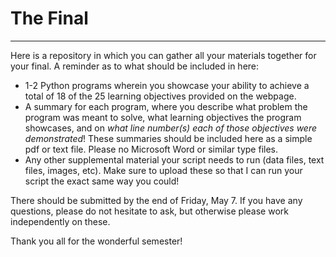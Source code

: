 # The Final
---

Here is a repository in which you can gather all your materials together for your final. A reminder as to what should be included in here:
* 1-2 Python programs wherein you showcase your ability to achieve a total of 18 of the 25 learning objectives provided on the webpage.
* A summary for each program, where you describe what problem the program was meant to solve, what learning objectives the program showcases, and on _what line number(s) each of those objectives were demonstrated_! These summaries should be included here as a simple pdf or text file. Please no Microsoft Word or similar type files.
* Any other supplemental material your script needs to run (data files, text files, images, etc). Make sure to upload these so that I can run your script the exact same way you could!

There should be submitted by the end of Friday, May 7. If you have any questions, please do not hesitate to ask, but otherwise please work independently on these.

Thank you all for the wonderful semester!
